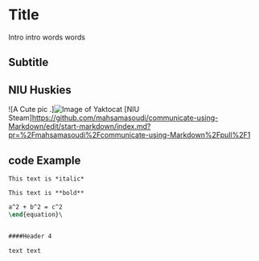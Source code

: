 # Title

Intro intro words words

## Subtitle 

## NIU Huskies

![A Cute pic .]![Image of Yaktocat](https://octodex.github.com/images/yaktocat.png)
[NIU Steam]https://github.com/mahsamasoudi/communicate-using-Markdown/edit/start-markdown/index.md?pr=%2Fmahsamasoudi%2Fcommunicate-using-Markdown%2Fpull%2F1
## code Example

```
This text is *italic*  

This text is **bold**
```

```Latex
a^2 + b^2 = c^2
\end{equation}\


####Header 4

text text

